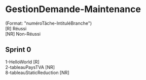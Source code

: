 # GestionDemande-Maintenance  

(Format: "numéroTâche-IntituléBranche")  
[R] Réussi  
[NR] Non-Réussi  
## Sprint 0  
1-HelloWorld [R]  
2-tableauPaysTVA [NR]  
8-tableauStaticReduction [NR]  
